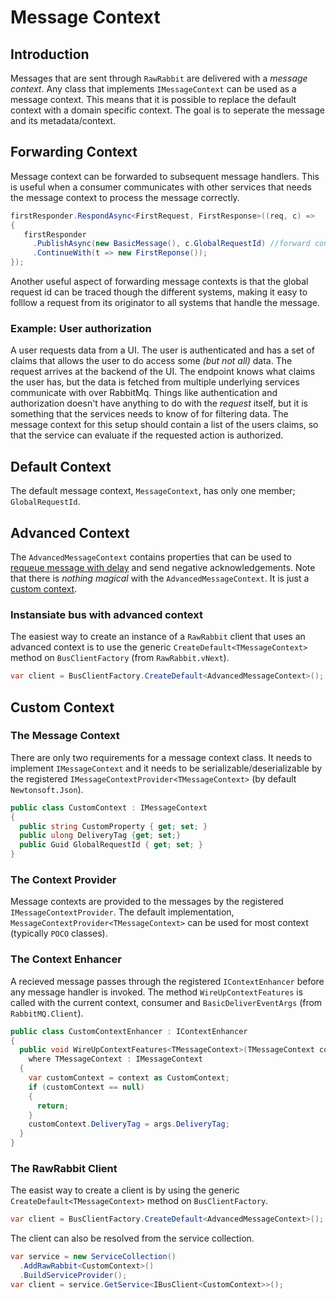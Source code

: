 # Message Context
## Introduction
Messages that are sent through `RawRabbit` are delivered with a _message context_. Any class that implements `IMessageContext` can be used as a message context. This means that it is possible to replace the default context with a domain specific context. The goal is to seperate the message and its metadata/context.

## Forwarding Context
Message context can be forwarded to subsequent message handlers. This is useful when a consumer communicates with other services that needs the message context to process the message correctly.

```csharp
firstResponder.RespondAsync<FirstRequest, FirstResponse>((req, c) =>
{
   firstResponder
     .PublishAsync(new BasicMessage(), c.GlobalRequestId) //forward context.
     .ContinueWith(t => new FirstReponse());
});
```

Another useful aspect of forwarding message contexts is that the global request id can be traced though the different systems, making it easy to folllow a request from its originator to all systems that handle the message.

### Example: User authorization
A user requests data from a UI. The user is authenticated and has a set of claims that allows the user to do access some _(but not all)_ data. The request arrives at the backend of the UI. The endpoint knows what claims the user has, but the data is fetched from multiple underlying services communicate with over RabbitMq. Things like authentication and authorization doesn't have anything to do with the _request_ itself, but it is something that the services needs to know of for filtering data. The message context for this setup should contain a list of the users claims, so that the service can evaluate if the requested action is authorized.

## Default Context
The default message context, `MessageContext`, has only one member; `GlobalRequestId`.

## Advanced Context
The `AdvancedMessageContext` contains properties that can be used to [requeue message with delay](delayed-requeue-of-messages.html) and send negative acknowledgements. Note that there is *nothing magical* with the `AdvancedMessageContext`. It is just a [custom context]("#custom-context").

### Instansiate bus with advanced context
The easiest way to create an instance of a `RawRabbit` client that uses an advanced context is to use the generic `CreateDefault<TMessageContext>` method on `BusClientFactory` (from `RawRabbit.vNext`).
```csharp
var client = BusClientFactory.CreateDefault<AdvancedMessageContext>();
```
## Custom Context

### The Message Context
There are only two requirements for a message context class. It needs to implement `IMessageContext` and it needs to be serializable/deserializable by the registered `IMessageContextProvider<TMessageContext>` (by default `Newtonsoft.Json`).

```csharp
public class CustomContext : IMessageContext
{
  public string CustomProperty { get; set; }
  public ulong DeliveryTag {get; set;}
  public Guid GlobalRequestId { get; set; }
}
```
### The Context Provider
Message contexts are provided to the messages by the registered `IMessageContextProvider`. The default implementation, `MessageContextProvider<TMessageContext>` can be used for most context (typically `POCO` classes).

### The Context Enhancer
A recieved message passes through the registered `IContextEnhancer` before any message handler is invoked. The method `WireUpContextFeatures` is called with the current context, consumer and `BasicDeliverEventArgs` (from `RabbitMQ.Client`).
```csharp
public class CustomContextEnhancer : IContextEnhancer
{
  public void WireUpContextFeatures<TMessageContext>(TMessageContext context, IRawConsumer consumer, BasicDeliverEventArgs args)
    where TMessageContext : IMessageContext
  {
    var customContext = context as CustomContext;
    if (customContext == null)
    {
      return;
    }
    customContext.DeliveryTag = args.DeliveryTag;
  }
}
```

### The RawRabbit Client
The easist way to create a client is by using the generic `CreateDefault<TMessageContext>` method on `BusClientFactory`.

```csharp
var client = BusClientFactory.CreateDefault<AdvancedMessageContext>();
```
The client can also be resolved from the service collection.
```csharp
var service = new ServiceCollection()
  .AddRawRabbit<CustomContext>()
  .BuildServiceProvider();
var client = service.GetService<IBusClient<CustomContext>>();
```
